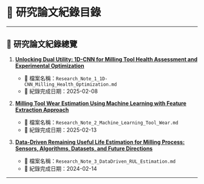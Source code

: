 # 📘 研究論文紀錄目錄  

---

## 📂 研究論文紀錄總覽  
1. [**Unlocking Dual Utility: 1D-CNN for Milling Tool Health Assessment and Experimental Optimization**](./Research_Note_1_1D-CNN_Milling_Health_Optimization.md)
   - 📂 檔案名稱：`Research_Note_1_1D-CNN_Milling_Health_Optimization.md`  
   - 📝 紀錄完成日期：2025-02-08  

2. [**Milling Tool Wear Estimation Using Machine Learning with Feature Extraction Approach**](./Research_Note_2_Machine_Learning_Tool_Wear.md)
   - 📂 檔案名稱：`Research_Note_2_Machine_Learning_Tool_Wear.md`  
   - 📝 紀錄完成日期：2025-02-13  

3. [**Data-Driven Remaining Useful Life Estimation for Milling Process: Sensors, Algorithms, Datasets, and Future Directions**](./Research_Note_3_DataDriven_RUL_Estimation.md)
   - 📂 檔案名稱：`Research_Note_3_DataDriven_RUL_Estimation.md`  
   - 📝 紀錄完成日期：2024-02-14  

---
